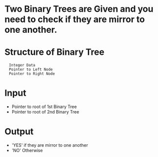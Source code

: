 # Two Binary Trees are Given and you need to check if they are mirror to one another.

# Structure of Binary Tree

```
  Integer Data
  Pointer to Left Node
  Pointer to Right Node
```

# Input

- Pointer to root of 1st Binary Tree
- Pointer to root of 2nd Binary Tree

# Output

- 'YES' if they are mirror to one another
- 'NO' Otherwise
